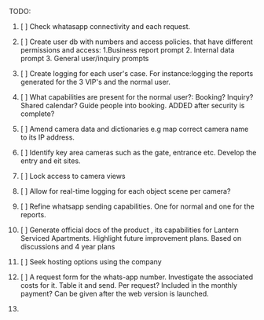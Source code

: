 TODO:
1.  [ ] Check whatasapp connectivity and each request.
2. [ ]  Create user db with numbers and access policies. that have different permissions and access: 1.Business report prompt 2. Internal data prompt 3. General user/inquiry prompts

3.  [ ] Create logging for each user's case. For instance:logging the reports generated for the 3 VIP's and the normal user. 
4.  [ ] What capabilities are present for the normal user?: Booking? Inquiry? Shared calendar? Guide people into booking. ADDED after security is complete?
5.  [ ] Amend camera data and dictionaries e.g map correct camera name to its IP address. 
6.  [ ] Identify key area cameras such as the gate, entrance etc. Develop the entry and eit sites.
7.  [ ] Lock access to camera views 
8.  [ ] Allow for real-time logging for each object scene per camera?
9.  [ ] Refine whatsapp sending capabilities. One for normal and one for the reports.
10.  [ ] Generate official docs of the product , its capabilities for Lantern Serviced Apartments. Highlight future improvement plans. Based on discussions and 4 year plans
11.  [ ] Seek hosting options using the company
12.  [ ] A request form for the whats-app number. Investigate the associated costs for it. Table it and send. Per request? Included in the monthly payment? Can be given after the web version is launched. 
13.
